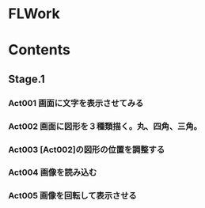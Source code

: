 FLWork
======

# Contents

## Stage.1
### Act001 画面に文字を表示させてみる
### Act002 画面に図形を３種類描く。丸、四角、三角。
### Act003 [Act002]の図形の位置を調整する
### Act004 画像を読み込む
### Act005 画像を回転して表示させる

